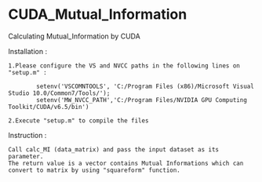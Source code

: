 CUDA_Mutual_Information
=======================

Calculating Mutual_Information by CUDA 

Installation :

	1.Please configure the VS and NVCC paths in the following lines on "setup.m" :
	
      		setenv('VSCOMNTOOLS', 'C:/Program Files (x86)/Microsoft Visual Studio 10.0/Common7/Tools/');
      		setenv('MW_NVCC_PATH','C:/Program Files/NVIDIA GPU Computing Toolkit/CUDA/v6.5/bin')
  	
  	2.Execute "setup.m" to compile the files
  
Instruction :

	Call calc_MI (data_matrix) and pass the input dataset as its parameter.
	The return value is a vector contains Mutual Informations which can convert to matrix by using "squareform" function.
	
